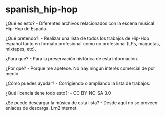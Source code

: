 ﻿# spanish_hip-hop

¿Qué es esto?
    - Diferentes archivos relacionados con la escena musical Hip-Hop de España.

¿Qué pretendo?:
    - Realizar una lista de todos los trabajos de Hip-Hop español tanto en formato profesional como no profesional (LPs, maquetas, mixtapes, etc).

¿Para qué?
    - Para la preservación histórica de esta información.

¿Por qué?
    - Porque me apetece. No hay ningún interés comercial de por medio.

¿Cómo puedes ayudar?
    - Corrigiendo o ampliando la lista de trabajos.

¿Qué licencia tiene todo esto?:
    - CC BY-NC-SA 3.0

¿Se puede descargar la música de esta lista?
    - Desde aquí no se proveen enlaces de descarga. Lrn2Internet.